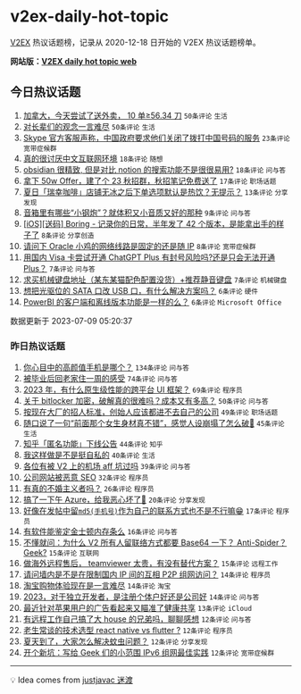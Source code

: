 # v2ex-daily-hot-topic

[V2EX](https://www.v2ex.com/) 热议话题榜，记录从 2020-12-18 日开始的 V2EX 热议话题榜单。

**网站版：[V2EX daily hot topic web](https://boojack.github.io/v2ex-daily-hot-topic-web/)**

## 今日热议话题

<!-- TODAY BEGIN -->

1. [加拿大，今天尝试了送外卖， 10 单≥56.34 刀](https://www.v2ex.com/t/955214) `50条评论` `生活`
1. [对长辈们的观念一言难尽](https://www.v2ex.com/t/955222) `50条评论` `生活`
1. [Skype 官方客服声称，中国政府要求他们关闭了拨打中国号码的服务](https://www.v2ex.com/t/955213) `23条评论` `宽带症候群`
1. [真的很讨厌中文互联网环境](https://www.v2ex.com/t/955231) `18条评论` `随想`
1. [obsidian 很精致, 但是对比 notion 的搜索功能不是很很易用?](https://www.v2ex.com/t/955215) `18条评论` `问与答`
1. [拿下 50w Offer，建了个 23 秋招群，秋招笔记免费送了](https://www.v2ex.com/t/955237) `17条评论` `职场话题`
1. [夏日「瑞幸咖啡」店铺无冰之后下单选项默认是热饮？无提示？](https://www.v2ex.com/t/955223) `13条评论` `分享发现`
1. [音箱里有哪些“小钢炮”？就体积又小音质又好的那种](https://www.v2ex.com/t/955236) `9条评论` `问与答`
1. [[iOS][送码] Boring - 记录你的日常，半年发了 42 个版本，是能拿出手的样子了](https://www.v2ex.com/t/955241) `8条评论` `分享创造`
1. [请问下 Oracle 小鸡的网络线路是固定的还是随 IP](https://www.v2ex.com/t/955229) `8条评论` `宽带症候群`
1. [用国内 Visa 卡尝试开通 ChatGPT Plus 有封号风险吗?还是只会无法开通 Plus？](https://www.v2ex.com/t/955233) `7条评论` `问与答`
1. [求买机械键盘地址（某东某猫配色配置没货）+推荐静音键盘](https://www.v2ex.com/t/955217) `7条评论` `机械键盘`
1. [想把光驱位的 SATA 口改 USB 口，有什么解决方案吗？](https://www.v2ex.com/t/955225) `6条评论` `硬件`
1. [PowerBI 的客户端和离线版本功能是一样的么？](https://www.v2ex.com/t/955219) `6条评论` `Microsoft Office`

数据更新于 2023-07-09 05:20:37

<!-- TODAY END -->

### 昨日热议话题

<!-- YESTERDAY BEGIN -->

1. [你心目中的高颜值手机是哪个？](https://www.v2ex.com/t/955034) `134条评论` `问与答`
1. [被毕业后回老家住一周的感受](https://www.v2ex.com/t/955057) `74条评论` `问与答`
1. [2023 年，有什么原生级性能的跨平台 UI 框架？](https://www.v2ex.com/t/955040) `69条评论` `程序员`
1. [关于 bitlocker 加密，破解真的很难吗？成本又有多高？](https://www.v2ex.com/t/955158) `50条评论` `问与答`
1. [按现在大厂的招人标准，创始人应该都进不去自己的公司](https://www.v2ex.com/t/955085) `49条评论` `职场话题`
1. [随口说了一句“前面那个女生身材真不错”，感觉人设崩塌了怎么破🥲](https://www.v2ex.com/t/955139) `45条评论` `生活`
1. [知乎「匿名功能」下线公告](https://www.v2ex.com/t/955039) `44条评论` `知乎`
1. [我这样做是不是挺自私的](https://www.v2ex.com/t/955033) `40条评论` `生活`
1. [各位有被 V2 上的机场 aff 坑过吗](https://www.v2ex.com/t/955174) `39条评论` `问与答`
1. [公司网站被恶意 SEO](https://www.v2ex.com/t/955064) `32条评论` `程序员`
1. [有真的不婚主义者吗？](https://www.v2ex.com/t/955049) `26条评论` `程序员`
1. [搞了一下午 Azure，给我恶心坏了👊](https://www.v2ex.com/t/955138) `20条评论` `分享发现`
1. [好像在发帖中留`md5(手机号)`作为自己的联系方式也不是不行嘛😁](https://www.v2ex.com/t/955180) `17条评论` `程序员`
1. [有软件能鉴定金士顿内存条么](https://www.v2ex.com/t/955059) `16条评论` `问与答`
1. [不懂就问：为什么 V2 所有人留联络方式都要 Base64 一下？ Anti-Spider？ Geek?](https://www.v2ex.com/t/955068) `15条评论` `互联网`
1. [做海外远程售后， teamviewer 太贵，有没有替代方案？](https://www.v2ex.com/t/955044) `15条评论` `远程工作`
1. [请问墙内是不是在限制国内 IP 间的互相 P2P 组网访问？](https://www.v2ex.com/t/955206) `14条评论` `程序员`
1. [淘宝购物体验现在是一言难尽](https://www.v2ex.com/t/955041) `14条评论` `淘宝`
1. [2023，对于独立开发者，是注册个体户好还是公司好](https://www.v2ex.com/t/955035) `14条评论` `问与答`
1. [最近针对苹果用户的广告看起来又瞄准了健康共享](https://www.v2ex.com/t/955094) `13条评论` `iCloud`
1. [有远程工作自己搞了大 house 的兄弟吗，聊聊感想](https://www.v2ex.com/t/955189) `12条评论` `问与答`
1. [老生常谈的技术选型 react native vs flutter ?](https://www.v2ex.com/t/955166) `12条评论` `程序员`
1. [夏天到了，大家怎么解决蚊虫问题？](https://www.v2ex.com/t/955133) `12条评论` `分享发现`
1. [开个新坑：写给 Geek 们的小范围 IPv6 组网最佳实践](https://www.v2ex.com/t/955078) `12条评论` `宽带症候群`

<!-- YESTERDAY END -->

---

💡 Idea comes from [justjavac 迷渡](https://github.com/justjavac/)
